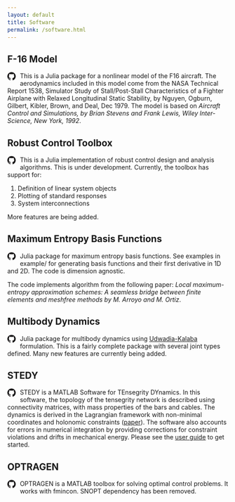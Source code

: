 ```yaml
---
layout: default
title: Software
permalink: /software.html
---
```


## F-16 Model

[<img src="assets/images/GitHub-Mark-120px-plus.png"
     alt="GitHubicon"
     style="float: left; margin-right: 10px; height:14pt" />](https://github.com/isrlab/F16Model)
This is a Julia package for a nonlinear model of the F16 aircraft. The aerodynamics included in this model come from the NASA Technical Report 1538, Simulator Study of Stall/Post-Stall Characteristics of a Fighter Airplane with Relaxed Longitudinal Static Stability, by Nguyen, Ogburn, Gilbert, Kibler, Brown, and Deal, Dec 1979. The model is based on *Aircraft Control and Simulations, by Brian Stevens and Frank Lewis, Wiley Inter-Science, New York, 1992*.

## Robust Control Toolbox

[<img src="assets/images/GitHub-Mark-120px-plus.png"
     alt="GitHubicon"
     style="float: left; margin-right: 10px; height:14pt" />](https://github.com/isrlab/RobustControl)
This is a Julia implementation of robust control design and analysis algorithms. This is under development. Currently, the toolbox has support for:

1. Definition of linear system objects
1. Plotting of standard responses
1. System interconnections

More features are being added.

## Maximum Entropy Basis Functions

[<img src="assets/images/GitHub-Mark-120px-plus.png"
     alt="GitHubicon"
     style="float: left; margin-right: 10px; height:14pt" />](https://github.com/isrlab/MaximumEntropyBasisFunctions)
Julia package for maximum entropy basis functions. See examples in example/ for generating basis functions and their first derivative in 1D and 2D. The code is dimension agnostic.

The code implements algorithm from the following paper: *Local maximum-entropy approximation schemes: A seamless bridge between finite elements and meshfree methods by M. Arroyo and M. Ortiz*.

## Multibody Dynamics

[<img src="assets/images/GitHub-Mark-120px-plus.png"
     alt="GitHubicon"
     style="float: left; margin-right: 10px; height:14pt" />](https://github.com/isrlab/Multibody-Dynamics)
Julia package for multibody dynamics using [Udwadia-Kalaba](https://en.wikipedia.org/wiki/Udwadia–Kalaba_equation) formulation. This is a fairly complete package with several joint types defined. Many new features are currently being added.

## STEDY

[<img src="assets/images/GitHub-Mark-120px-plus.png"
     alt="GitHubicon"
     style="float: left; margin-right: 10px; height:14pt" />](https://github.com/isrlab/stedy)STEDY is a MATLAB Software for TEnsegrity DYnamics. In this software, the topology of the tensegrity network is described using connectivity matrices, with mass properties of the bars and cables. The dynamics is derived in the Lagrangian framework with non-minimal coordinates and holonomic constraints ([paper](https://rdcu.be/b7jyY)). The software also accounts for errors in numerical integration by providing corrections for constraint violations and drifts in mechanical energy. Please see the [user guide](https://github.com/uqLab/stedy/blob/master/Docs/UserGuide.md) to get started.

## OPTRAGEN
[<img src="assets/images/GitHub-Mark-120px-plus.png"
     alt="GitHubicon"
     style="float: left; margin-right: 10px; height:14pt" />](https://github.com/isrlab/Optragen)
OPTRAGEN is a MATLAB toolbox for solving optimal control problems. It works with fmincon. SNOPT dependency has been removed.

<!-- #### [Polynomial Chaos](link)
Matlab scripts for applying polynomial chaos theory to propagate uncertainty in dynamical systems. A python version is also in the making. Relies on symbolic computing toolbox. 

#### [Particle based Uncertainty Quantification in Dynamical Systems](link)
* MCMC, SMC, Sampling in Convex Sets
* Transfer Operator: Fokker-Planck-Kolmogorov, Frobenius Perron
* Bayesian and optimal transport framework

#### [Convex Optimization Solvers for Massively Parallel Machines](link)
We make use of lazy synchronization and asynchronous updates across processing elements to overcome synchronization bottlenecks in massively parallel computing machines. Our QP solver achieves [160x](https:doi.org/10.13140/RG.2.1.3167.2729) speedup than synchronized parallel implementations. [OpenMP](http://openmp.org/wp/) (shared memory) and [OpenMPI](https://www.open-mpi.org/) (distributed memory) versions are available. We are also porting it to [Julia](http://julialang.org/). Solvers for other convex problems are also being developed. Stay tuned!

#### [Control System Design Toolbox](link)
* LMI based synthesis of robust control systems (using [cvx](http://cvxr.com/cvx/))
* H2, Hinf, LPV controller and estimator designs
* Probabilistic and worst-case uncertainty
* Control theoretic systems engineering
* Examples from flight control, structural control, and large-scale distributed systems -->



